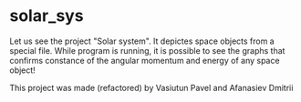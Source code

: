 # solar_sys
Let us see the project "Solar system". It depictes space objects from a special file. While program is running, it is possible to see the graphs that confirms constance of the angular momentum and energy of any space object!

This project was made (refactored) by Vasiutun Pavel and Afanasiev Dmitrii
